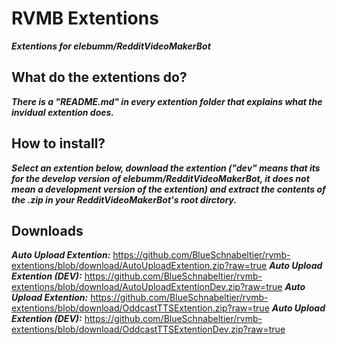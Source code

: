 # RVMB Extentions
**_Extentions for elebumm/RedditVideoMakerBot_**

## What do the extentions do?
**_There is a "README.md" in every extention folder that explains what the invidual extention does._**

## How to install?
**_Select an extention below, download the extention ("dev" means that its for the develop version of elebumm/RedditVideoMakerBot, it does not mean a development version of the extention) and extract the contents of the .zip in your RedditVideoMakerBot's root dirctory._**

## Downloads
**_Auto Upload Extention:_** https://github.com/BlueSchnabeltier/rvmb-extentions/blob/download/AutoUploadExtention.zip?raw=true
**_Auto Upload Extention (DEV):_** https://github.com/BlueSchnabeltier/rvmb-extentions/blob/download/AutoUploadExtentionDev.zip?raw=true
**_Auto Upload Extention:_** https://github.com/BlueSchnabeltier/rvmb-extentions/blob/download/OddcastTTSExtention.zip?raw=true
**_Auto Upload Extention (DEV):_** https://github.com/BlueSchnabeltier/rvmb-extentions/blob/download/OddcastTTSExtentionDev.zip?raw=true
